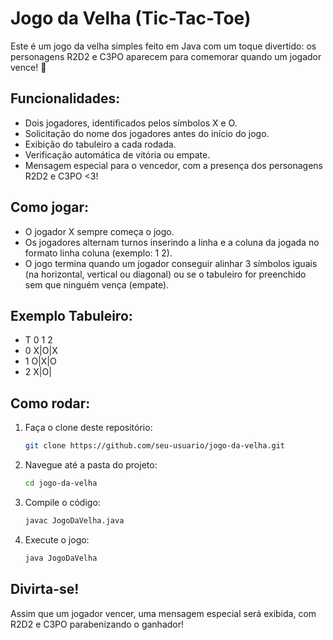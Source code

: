 # Jogo da Velha (Tic-Tac-Toe)
Este é um jogo da velha simples feito em Java com um toque divertido: os personagens R2D2 e C3PO aparecem para comemorar quando um jogador vence! 🎉

## Funcionalidades:
- Dois jogadores, identificados pelos símbolos X e O.
- Solicitação do nome dos jogadores antes do início do jogo.
- Exibição do tabuleiro a cada rodada.
- Verificação automática de vitória ou empate.
- Mensagem especial para o vencedor, com a presença dos personagens R2D2 e C3PO <3!

## Como jogar:
- O jogador X sempre começa o jogo.
- Os jogadores alternam turnos inserindo a linha e a coluna da jogada no formato linha coluna (exemplo: 1 2).
- O jogo termina quando um jogador conseguir alinhar 3 símbolos iguais (na horizontal, vertical ou diagonal) ou se o tabuleiro for preenchido sem que ninguém vença (empate).

## Exemplo Tabuleiro:

- T  0 1 2
- 0  X|O|X
- 1  O|X|O
- 2  X|O| 


## Como rodar:
1. Faça o clone deste repositório:
   ```bash
   git clone https://github.com/seu-usuario/jogo-da-velha.git
   
2. Navegue até a pasta do projeto:
      ```bash
   cd jogo-da-velha

3. Compile o código:
      ```bash
   javac JogoDaVelha.java
      
4. Execute o jogo:
   ```bash
   java JogoDaVelha
   
## Divirta-se!
Assim que um jogador vencer, uma mensagem especial será exibida, com R2D2 e C3PO parabenizando o ganhador!
